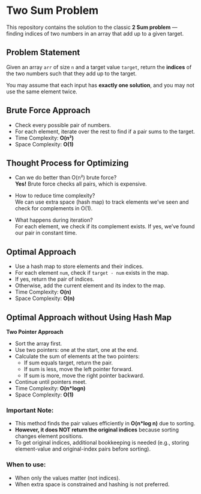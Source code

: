 # Two Sum Problem

This repository contains the solution to the classic **2 Sum problem** — finding indices of two numbers in an array that add up to a given target.

## Problem Statement

Given an array `arr` of size `n` and a target value `target`, return the **indices** of the two numbers such that they add up to the target.

You may assume that each input has **exactly one solution**, and you may not use the same element twice.

## Brute Force Approach
- Check every possible pair of numbers.
- For each element, iterate over the rest to find if a pair sums to the target.
- Time Complexity: **O(n²)**
- Space Complexity: **O(1)**

## Thought Process for Optimizing

- Can we do better than O(n²) brute force?  
  **Yes!** Brute force checks all pairs, which is expensive.

- How to reduce time complexity?  
  We can use extra space (hash map) to track elements we’ve seen and check for complements in O(1).

- What happens during iteration?  
  For each element, we check if its complement exists. If yes, we’ve found our pair in constant time.

## Optimal Approach
- Use a hash map to store elements and their indices.
- For each element `num`, check if `target - num` exists in the map.
- If yes, return the pair of indices.
- Otherwise, add the current element and its index to the map.
- Time Complexity: **O(n)**
- Space Complexity: **O(n)**

## Optimal Approach without Using Hash Map  
**Two Pointer Approach**

- Sort the array first.
- Use two pointers: one at the start, one at the end.
- Calculate the sum of elements at the two pointers:
  - If sum equals target, return the pair.
  - If sum is less, move the left pointer forward.
  - If sum is more, move the right pointer backward.
- Continue until pointers meet.
- Time Complexity: **O(n*logn)**
- Space Complexity: **O(1)**

### Important Note:
- This method finds the pair values efficiently in **O(n*log n)** due to sorting.
- **However, it does NOT return the original indices** because sorting changes element positions.
- To get original indices, additional bookkeeping is needed (e.g., storing element-value and original-index pairs before sorting).

### When to use:
- When only the values matter (not indices).
- When extra space is constrained and hashing is not preferred.
